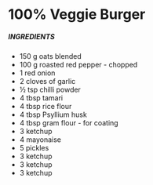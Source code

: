 # 100% Veggie Burger

##### INGREDIENTS

* 150 g oats blended  
* 100 g roasted red pepper - chopped
* 1 red onion
* 2 cloves of garlic
* ½ tsp chilli powder
* 4 tbsp tamari
* 4 tbsp rice flour
* 4 tbsp Psyllium husk
* 4 tbsp gram flour - for coating
* 3 ketchup
* 4 mayonaise
* 5 pickles
* 3 ketchup
* 3 ketchup
* 3 ketchup









